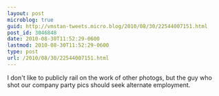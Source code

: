 ```yaml
---
layout: post
microblog: true
guid: http://vmstan-tweets.micro.blog/2010/08/30/22544007151.html
post_id: 3046848
date: 2010-08-30T11:52:29-0600
lastmod: 2010-08-30T11:52:29-0600
type: post
url: /2010/08/30/22544007151.html
---
```

I don't like to publicly rail on the work of other photogs, but the guy who shot our company party pics should seek alternate employment.
